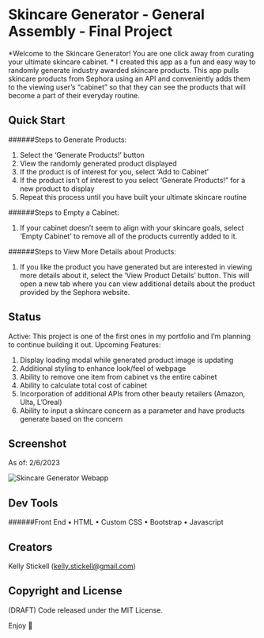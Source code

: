 # Skincare Generator - General Assembly - Final Project

*Welcome to the Skincare Generator! You are one click away from curating your ultimate skincare cabinet. 
*
I created this app as a fun and easy way to randomly generate industry awarded skincare products. This app pulls skincare products from Sephora using an API and conveniently adds them to the viewing user’s “cabinet” so that they can see the products that will become a part of their everyday routine.
## Quick Start

######Steps to Generate Products: 
1. Select the ‘Generate Products!’ button 
2. View the randomly generated product displayed
3. If the product is of interest for you, select ‘Add to Cabinet’
4. If the product isn’t of interest to you select ‘Generate Products!” for a new product to display
5. Repeat this process until you have built your ultimate skincare routine

######Steps to Empty a Cabinet:
1. If your cabinet doesn’t seem to align with your skincare goals, select ‘Empty Cabinet’ to remove all of the products currently added to it.

######Steps to View More Details about Products:
1. If you like the product you have generated but are interested in viewing more details about it, select the ‘View Product Details’ button. This will open a new tab where you can view additional details about the product provided by the Sephora website.

## Status

Active: This project is one of the first ones in my portfolio and I’m planning to continue building it out.
Upcoming Features:
1.	Display loading modal while generated product image is updating
2.	Additional styling to enhance look/feel of webpage
3.	Ability to remove one item from cabinet vs the entire cabinet
4.	Ability to calculate total cost of cabinet 
5.	Incorporation of additional APIs from other beauty retailers (Amazon, Ulta, L’Oreal)
6.	Ability to input a skincare concern as a parameter and have products generate based on the concern

## Screenshot
As of: 2/6/2023

![Skincare Generator Webapp](/relative/path/to/SkincareGenScreenshot?raw=true "Optional Title")

## Dev Tools
######Front End
•	HTML
•	Custom CSS
•	Bootstrap
•	Javascript 
## Creators
Kelly Stickell (kelly.stickell@gmail.com)

## Copyright and License
(DRAFT) Code released under the MIT License.

Enjoy 🤘
